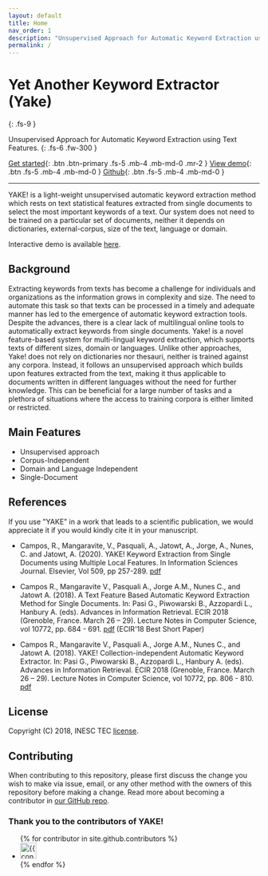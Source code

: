 ```yaml
---
layout: default
title: Home
nav_order: 1
description: "Unsupervised Approach for Automatic Keyword Extraction using Text Features."
permalink: /
---
```


# Yet Another Keyword Extractor (Yake)
{: .fs-9 }

Unsupervised Approach for Automatic Keyword Extraction using Text Features.
{: .fs-6 .fw-300 }

[Get started](docs/getting_started){: .btn .btn-primary .fs-5 .mb-4 .mb-md-0 .mr-2 } 
[View demo](http://yake.inesctec.pt){: .btn .fs-5 .mb-4 .mb-md-0 }
[Github](https://github.com/LIAAD/yake){: .btn .fs-5 .mb-4 .mb-md-0 }

---

YAKE! is a light-weight unsupervised automatic keyword extraction method which rests on text statistical features extracted from single documents to select the most important keywords of a text. Our system does not need to be trained on a particular set of documents, neither it depends on dictionaries, external-corpus, size of the text, language or domain. 

Interactive demo is available [here](http://yake.inesctec.pt).

## Background

Extracting keywords from texts has become a challenge for individuals and organizations as the information grows in complexity and size. The need to automate this task so that texts can be processed in a timely and adequate manner has led to the emergence of automatic keyword extraction tools. Despite the advances, there is a clear lack of multilingual online tools to automatically extract keywords from single documents. Yake! is a novel feature-based system for multi-lingual keyword extraction, which supports texts of different sizes, domain or languages. Unlike other approaches, Yake! does not rely on dictionaries nor thesauri, neither is trained against any corpora. Instead, it follows an unsupervised approach which builds upon features extracted from the text, making it thus applicable to documents written in different languages without the need for further knowledge. This can be beneficial for a large number of tasks and a plethora of situations where the access to training corpora is either limited or restricted.

## Main Features

* Unsupervised approach
* Corpus-Independent
* Domain and Language Independent
* Single-Document


## References

If you use "YAKE" in a work that leads to a scientific publication, we would appreciate it if you would kindly cite
it in your manuscript.

- Campos, R., Mangaravite, V., Pasquali, A., Jatowt, A., Jorge, A., Nunes, C. and Jatowt, A. (2020). YAKE! Keyword Extraction from Single Documents using Multiple Local Features. In Information Sciences Journal. Elsevier, Vol 509, pp 257-289. [pdf](https://doi.org/10.1016/j.ins.2019.09.013)

- Campos R., Mangaravite V., Pasquali A., Jorge A.M., Nunes C., and Jatowt A. (2018). A Text Feature Based Automatic Keyword Extraction Method for Single Documents. In: Pasi G., Piwowarski B., Azzopardi L., Hanbury A. (eds). Advances in Information Retrieval. ECIR 2018 (Grenoble, France. March 26 – 29). Lecture Notes in Computer Science, vol 10772, pp. 684 - 691. [pdf](https://link.springer.com/chapter/10.1007/978-3-319-76941-7_63) (ECIR'18 Best Short Paper)

- Campos R., Mangaravite V., Pasquali A., Jorge A.M., Nunes C., and Jatowt A. (2018). YAKE! Collection-independent Automatic Keyword Extractor. In: Pasi G., Piwowarski B., Azzopardi L., Hanbury A. (eds). Advances in Information Retrieval. ECIR 2018 (Grenoble, France. March 26 – 29). Lecture Notes in Computer Science, vol 10772, pp. 806 - 810. [pdf](https://link.springer.com/chapter/10.1007/978-3-319-76941-7_80)


## License
Copyright (C) 2018, INESC TEC [license](https://github.com/LIAAD/yake/blob/master/LICENSE).


## Contributing

When contributing to this repository, please first discuss the change you wish to make via issue,
email, or any other method with the owners of this repository before making a change. Read more about becoming a contributor in [our GitHub repo](https://github.com/LIAAD/yake/blob/master/CONTRIBUTING.rst).

### Thank you to the contributors of YAKE!

<ul class="list-style-none">
{% for contributor in site.github.contributors %}
  <li class="d-inline-block mr-1">
     <a href="{{ contributor.html_url }}"><img src="{{ contributor.avatar_url }}" width="32" height="32" alt="{{ contributor.login }}"/></a>
  </li>
{% endfor %}
</ul>
